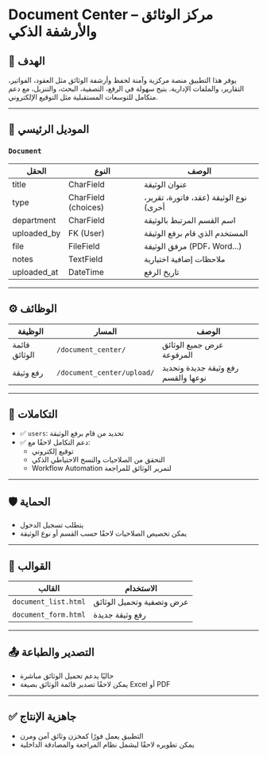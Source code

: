 # Document Center – مركز الوثائق والأرشفة الذكي

## 🎯 الهدف
يوفر هذا التطبيق منصة مركزية وآمنة لحفظ وأرشفة الوثائق مثل العقود، الفواتير، التقارير، والملفات الإدارية. يتيح سهولة في الرفع، التصفية، البحث، والتنزيل، مع دعم متكامل للتوسعات المستقبلية مثل التوقيع الإلكتروني.

---

## 🧩 الموديل الرئيسي

### `Document`
| الحقل | النوع | الوصف |
|-------|-------|--------|
| title | CharField | عنوان الوثيقة |
| type | CharField (choices) | نوع الوثيقة (عقد، فاتورة، تقرير، أخرى) |
| department | CharField | اسم القسم المرتبط بالوثيقة |
| uploaded_by | FK (User) | المستخدم الذي قام برفع الوثيقة |
| file | FileField | مرفق الوثيقة (PDF، Word...) |
| notes | TextField | ملاحظات إضافية اختيارية |
| uploaded_at | DateTime | تاريخ الرفع |

---

## ⚙️ الوظائف

| الوظيفة | المسار | الوصف |
|---------|--------|--------|
| قائمة الوثائق | `/document_center/` | عرض جميع الوثائق المرفوعة |
| رفع وثيقة | `/document_center/upload/` | رفع وثيقة جديدة وتحديد نوعها والقسم |

---

## 🔁 التكاملات

- ✅ `users`: تحديد من قام برفع الوثيقة
- ✅ دعم التكامل لاحقًا مع:
  - توقيع إلكتروني
  - التحقق من الصلاحيات والنسخ الاحتياطي الذكي
  - Workflow Automation لتمرير الوثائق للمراجعة

---

## 🛡️ الحماية

- يتطلب تسجيل الدخول
- يمكن تخصيص الصلاحيات لاحقًا حسب القسم أو نوع الوثيقة

---

## 📄 القوالب

| القالب | الاستخدام |
|--------|-----------|
| `document_list.html` | عرض وتصفية وتحميل الوثائق |
| `document_form.html` | رفع وثيقة جديدة |

---

## 📤 التصدير والطباعة

- حاليًا يدعم تحميل الوثائق مباشرة
- يمكن لاحقًا تصدير قائمة الوثائق بصيغة Excel أو PDF

---

## ✅ جاهزية الإنتاج
- التطبيق يعمل فورًا كمخزن وثائق آمن ومرن
- يمكن تطويره لاحقًا ليشمل نظام المراجعة والمصادقة الداخلية
